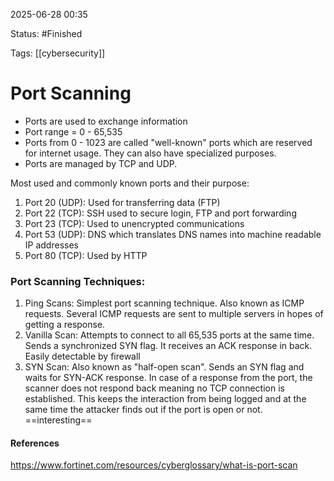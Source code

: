 
2025-06-28 00:35

Status: #Finished 

Tags: [[cybersecurity]]

# Port Scanning

- Ports are used to exchange information 
- Port range = 0 - 65,535
- Ports from 0 - 1023 are called "well-known" ports which are reserved for internet usage. They can also have specialized purposes.
- Ports are managed by TCP and UDP.

Most used and commonly known ports and their purpose:

1. Port 20 (UDP): Used for transferring data (FTP)
2. Port 22 (TCP): SSH used to secure login, FTP and port forwarding
3. Port 23 (TCP): Used to unencrypted communications
4. Port 53 (UDP): DNS which translates DNS names into machine readable IP addresses
5. Port 80 (TCP): Used by HTTP


### Port Scanning Techniques:
1. Ping Scans: Simplest port scanning technique. Also known as ICMP requests. Several ICMP requests are sent to multiple servers in hopes of getting a response.
2. Vanilla Scan: Attempts to connect to all 65,535 ports at the same time. Sends a synchronized SYN flag. It receives an ACK response in back. Easily detectable by firewall
3. SYN Scan: Also known as "half-open scan". Sends an SYN flag and waits for SYN-ACK response. In case of a response from the port, the scanner does not respond back meaning no TCP connection is established. This keeps the interaction from being logged and at the same time the attacker finds out if the port is open or not. ==interesting==


#### References
https://www.fortinet.com/resources/cyberglossary/what-is-port-scan
